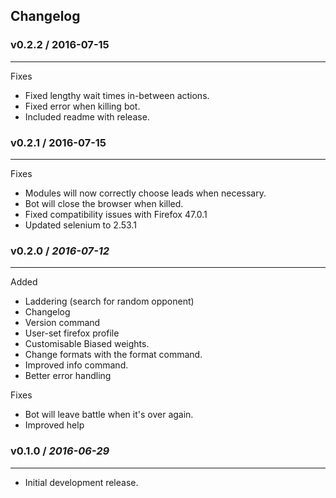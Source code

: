 ## Changelog ##



### v0.2.2 / 2016-07-15 ###
----
Fixes

* Fixed lengthy wait times in-between actions.
* Fixed error when killing bot.
* Included readme with release.

### **v0.2.1 / 2016-07-15** ###
----
Fixes

* Modules will now correctly choose leads when necessary.
* Bot will close the browser when killed.
* Fixed compatibility issues with Firefox 47.0.1
* Updated selenium to 2.53.1

### **v0.2.0 / _2016-07-12_** ###
----


Added

* Laddering (search for random opponent)
* Changelog
* Version command
* User-set firefox profile
* Customisable Biased weights.
* Change formats with the format command.
* Improved info command.
* Better error handling


Fixes

* Bot will leave battle when it's over again.
* Improved help



### **v0.1.0** / *2016-06-29* ###
----

* Initial development release.



